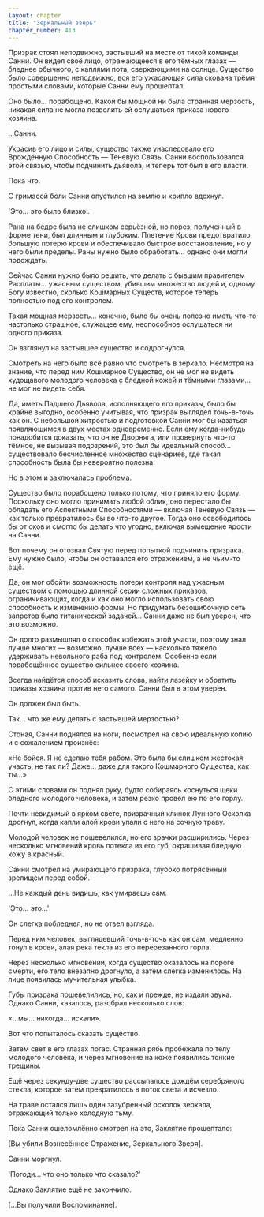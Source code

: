```yaml
---
layout: chapter
title: "Зеркальный зверь"
chapter_number: 413
---
```


Призрак стоял неподвижно, застывший на месте от тихой команды Санни. Он видел своё лицо, отражающееся в его тёмных глазах — бледнее обычного, с каплями пота, сверкающими на солнце. Существо было совершенно неподвижно, вся его ужасающая сила скована трёмя простыми словами, которые Санни ему прошептал.

Оно было… порабощено. Какой бы мощной ни была странная мерзость, никакая сила не могла позволить ей ослушаться приказа нового хозяина.

…Санни.

Украсив его лицо и силы, существо также унаследовало его Врождённую Способность — Теневую Связь. Санни воспользовался этой связью, чтобы подчинить дьявола, и теперь тот был в его власти.

Пока что.

С гримасой боли Санни опустился на землю и хрипло вдохнул.

'Это… это было близко'.

Рана на бедре была не слишком серьёзной, но порез, полученный в форме тени, был длинным и глубоким. Плетение Крови предотвратило большую потерю крови и обеспечивало быстрое восстановление, но у него были пределы. Раны нужно было обработать… однако они могли подождать.

Сейчас Санни нужно было решить, что делать с бывшим правителем Расплаты… ужасным существом, убившим множество людей и, одному Богу известно, сколько Кошмарных Существ, которое теперь полностью под его контролем.

Такая мощная мерзость… конечно, было бы очень полезно иметь что-то настолько страшное, служащее ему, неспособное ослушаться ни одного приказа.

Он взглянул на застывшее существо и содрогнулся.

Смотреть на него было всё равно что смотреть в зеркало. Несмотря на знание, что перед ним Кошмарное Существо, он не мог не видеть худощавого молодого человека с бледной кожей и тёмными глазами… не мог не видеть себя.

Да, иметь Падшего Дьявола, исполняющего его приказы, было бы крайне выгодно, особенно учитывая, что призрак выглядел точь-в-точь как он. С небольшой хитростью и подготовкой Санни мог бы казаться появляющимся в двух местах одновременно. Если ему когда-нибудь понадобится доказать, что он не Дворняга, или провернуть что-то тёмное, не вызывая подозрений, это был бы идеальный способ… существовало бесчисленное множество сценариев, где такая способность была бы невероятно полезна.

Но в этом и заключалась проблема.

Существо было порабощено только потому, что приняло его форму. Поскольку оно могло принимать любой облик, оно перестало бы обладать его Аспектными Способностями — включая Теневую Связь — как только превратилось бы во что-то другое. Тогда оно освободилось бы от оков и смогло бы делать что угодно, включая вымещение ярости на Санни.

Вот почему он отозвал Святую перед попыткой подчинить призрака. Ему нужно было, чтобы он оставался его отражением, а не чьим-то ещё.

Да, он мог обойти возможность потери контроля над ужасным существом с помощью длинной серии сложных приказов, ограничивающих, когда и как оно могло использовать свою способность к изменению формы. Но придумать безошибочную сеть запретов было титанической задачей… Санни даже не был уверен, что это возможно.

Он долго размышлял о способах избежать этой участи, поэтому знал лучше многих — возможно, лучше всех — насколько тяжело удерживать невольного раба под контролем. Особенно если порабощённое существо сильнее своего хозяина.

Всегда найдётся способ исказить слова, найти лазейку и обратить приказы хозяина против него самого. Санни был в этом уверен.

Он должен был быть.

Так… что же ему делать с застывшей мерзостью?

Стоная, Санни поднялся на ноги, посмотрел на свою идеальную копию и с сожалением произнёс:

«Не бойся. Я не сделаю тебя рабом. Это была бы слишком жестокая участь, не так ли? Даже… даже для такого Кошмарного Существа, как ты…»

С этими словами он поднял руку, будто собираясь коснуться щеки бледного молодого человека, и затем резко провёл ею по его горлу.

Почти невидимый в ярком свете, призрачный клинок Лунного Осколка дрогнул, когда капли алой крови упали с него на сочную траву.

Молодой человек не пошевелился, но его зрачки расширились. Через несколько мгновений кровь потекла из его губ, окрашивая бледную кожу в красный.

Санни смотрел на умирающего призрака, глубоко потрясённый зрелищем перед собой.

…Не каждый день видишь, как умираешь сам.

'Это… это…'

Он слегка побледнел, но не отвел взгляда.

Перед ним человек, выглядевший точь-в-точь как он сам, медленно тонул в крови, алая река текла из его перерезанного горла.

Через несколько мгновений, когда существо оказалось на пороге смерти, его тело внезапно дрогнуло, а затем слегка изменилось. На лице появилась мучительная улыбка.

Губы призрака пошевелились, но, как и прежде, не издали звука. Однако Санни, казалось, разобрал несколько слов:

«…мы… никогда… искали».

Вот что попыталось сказать существо.

Затем свет в его глазах погас. Странная рябь пробежала по телу молодого человека, и через мгновение на коже появились тонкие трещины.

Ещё через секунду-две существо рассыпалось дождём серебряного стекла, которое затем превратилось в поток света и исчезло.

На траве остался лишь один зазубренный осколок зеркала, отражающий только холодную тьму.

Пока Санни ошеломлённо смотрел на это, Заклятие прошептало:

[Вы убили Вознесённое Отражение, Зеркального Зверя].

Санни моргнул.

'Погоди… что оно только что сказало?'

Однако Заклятие ещё не закончило.

[…Вы получили Воспоминание].